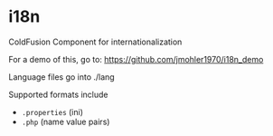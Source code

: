 # i18n
ColdFusion Component for  internationalization

For a demo of this, go to: https://github.com/jmohler1970/i18n_demo


Language files go into ./lang

Supported formats include

* `.properties` (ini)
* `.php` (name value pairs)
